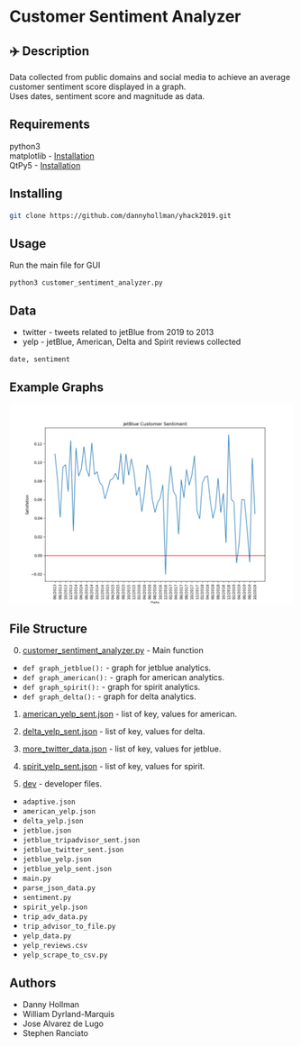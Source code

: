 # Customer Sentiment Analyzer

## ✈️ Description

Data collected from public domains and social media to achieve an average customer sentiment score displayed in a graph. <br />
Uses dates, sentiment score and magnitude as data.

## Requirements

python3 <br />
matplotlib - [Installation](https://matplotlib.org/users/installing.html) <br />
QtPy5 - [Installation](https://pypi.org/project/PyQt5/)

## Installing

```bash
git clone https://github.com/dannyhollman/yhack2019.git
```

## Usage

Run the main file for GUI
```
python3 customer_sentiment_analyzer.py
```

## Data

* twitter - tweets related to jetBlue from 2019 to 2013
* yelp - jetBlue, American, Delta and Spirit reviews collected
```
date, sentiment
```

## Example Graphs

![jetBlue tweet sentiment](graphs/JetBlueCustomerSentiment.png)

## File Structure
0. [customer_sentiment_analyzer.py](customer_sentiment_analyzer.py) - Main function
* ``def graph_jetblue():`` - graph for jetblue analytics.
* ``def graph_american():`` - graph for american analytics.
* ``def graph_spirit():`` - graph for spirit analytics.
* ``def graph_delta():`` - graph for delta analytics.

1. [american_yelp_sent.json](american_yelp_sent.json) - list of key, values for american.

2. [delta_yelp_sent.json](delta_yelp_sent.json) - list of key, values for delta.

3. [more_twitter_data.json](more_twitter_data.json) - list of key, values for jetblue.

4. [spirit_yelp_sent.json](spirit_yelp_sent.json) - list of key, values for spirit.

4. [dev](dev) - developer files.
* ``adaptive.json``
* ``american_yelp.json``
* ``delta_yelp.json``
* ``jetblue.json``
* ``jetblue_tripadvisor_sent.json``
* ``jetblue_twitter_sent.json``
* ``jetblue_yelp.json``
* ``jetblue_yelp_sent.json``
* ``main.py``
* ``parse_json_data.py``
* ``sentiment.py``
* ``spirit_yelp.json``
* ``trip_adv_data.py``
* ``trip_advisor_to_file.py``
* ``yelp_data.py``
* ``yelp_reviews.csv``
* ``yelp_scrape_to_csv.py``

## Authors

* Danny Hollman
* William Dyrland-Marquis
* Jose Alvarez de Lugo
* Stephen Ranciato
